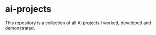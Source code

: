 # ai-projects
This repository is a collection of all AI projects I worked, developed and demonstrated.
